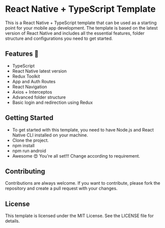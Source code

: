 # React Native + TypeScript Template
This is a React Native + TypeScript template that can be used as a starting point for your mobile app development. The template is based on the latest version of React Native and includes all the essential features, folder structure and configurations you need to get started.

## Features 🎉
- TypeScript
- React Native latest version
- Redux Toolkit
- App and Auth Routes
- React Navigation
- Axios + Interceptos
- Advanced folder structure
- Basic login and redirection using Redux

## Getting Started
- To get started with this template, you need to have Node.js and React Native CLI installed on your machine.
- Clone the project.
- npm install
- npm run android
- Awesome 😍 You're all set!!! Change according to requirement.

## Contributing
Contributions are always welcome. If you want to contribute, please fork the repository and create a pull request with your changes.

## License
This template is licensed under the MIT License. See the LICENSE file for details.
